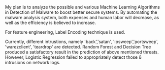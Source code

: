 My plan is to analyze the possible and various Machine Learning Algorithms in Detection of Malware to boost better secure systems. 
By automating the malware analysis system, both expenses and human labor will decrease, as well as the efficiency is believed to increase.

For feature engineering, Label Encoding technique is used.

Currently, different intrustions, namely 'back','satan',  'ipsweep','portsweep', 'warezclient', 'teardrop' are detected. 
Random Forest and Decision Tree produced a satisfactory result in the prediction of above mentioned threats. However, Logistic Regression failed to
appropriately detect those 6 intrusions on network logs. 
